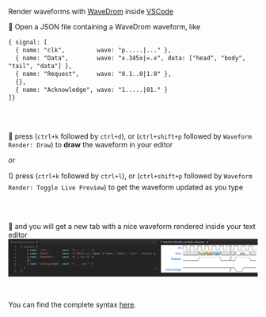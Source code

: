 Render waveforms with [WaveDrom](https://github.com/wavedrom/wavedrom) inside [VSCode](https://code.visualstudio.com/)


:page_with_curl: Open a JSON file containing a WaveDrom waveform, like
```
{ signal: [
  { name: "clk",         wave: "p.....|..." },
  { name: "Data",        wave: "x.345x|=.x", data: ["head", "body", "tail", "data"] },
  { name: "Request",     wave: "0.1..0|1.0" },
  {},
  { name: "Acknowledge", wave: "1.....|01." }
]}
```

<br>
<br>

:musical_keyboard: press (`ctrl+k` followed by `ctrl+d`), or (`ctrl+shift+p` followed by `Waveform Render: Draw`) to **draw** the waveform in your editor

*or*

:arrows_clockwise: press (`ctrl+k` followed by `ctrl+l`), or (`ctrl+shift+p` followed by `Waveform Render: Toggle Live Preview`) to get the waveform updated as you type

<br>
<br>

:rainbow: and you will get a new tab with a nice waveform rendered inside your text editor
![waveform render vscode example](/media/demo_0.png)

<br>

You can find the complete syntax [here](https://github.com/wavedrom/schema/blob/master/WaveJSON.md).
